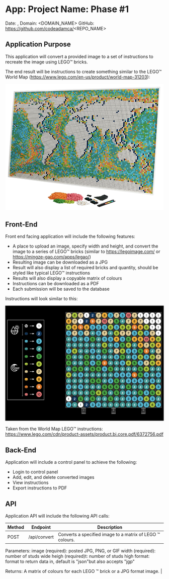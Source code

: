 # App: Project Name: Phase #1

Date: <MONTH> <DAY>, <YEAR>
Domain: <DOMAIN_NAME>
GitHub: https://github.com/codeadamca/<REPO_NAME>

## Application Purpose

This application will convert a provided image to a set of instructions to recreate the image using LEGO™ bricks. 

The end result will be instructions to create something similar to the LEGO™ World Map (https://www.lego.com/en-us/product/world-map-31203): 

![Sample Map](../images/phase-1-map.png)

## Front-End

Front end facing application will include the following features:

- A place to upload an image, specify width and height, and convert the image to a series of LEGO™ bricks (similar to https://legoimage.com/ or https://mingze-gao.com/apps/legao/)  
- Resulting image can be downloaded as a JPG
- Result will also display a list of required bricks and quantity, should be styled like typical LEGO™ instructions
- Results will also display a copyable matrix of colours
- Instructions can be downloaded as a PDF
- Each submission will be saved to the database

Instructions will look similar to this:

![Sample Instructions](../images/phase-1-instructions.png)

Taken from the World Map LEGO™ instructions:
https://www.lego.com/cdn/product-assets/product.bi.core.pdf/6372756.pdf 
      
## Back-End

Application will include a control panel to achieve the following:

- Login to control panel
- Add, edit, and delete converted images
- View instructions
- Export instructions to PDF

## API

Application API will include the following API calls:

| Method | Endpoint | Description |
| - | - | - |
| POST | /api/convert | Converts a specified image to a matrix of LEGO ™ colours. 

Parameters:
image (required): posted JPG, PNG, or GIF
width (required): number of studs wide
heigh (required)t: number of studs high
format: format to return data in, default is "json"but also accepts "jgp"

Returns:
A matrix of colours for each LEGO ™ brick or a JPG format image. |